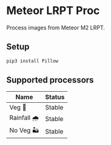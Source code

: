 # Meteor LRPT Proc
Process images from Meteor M2 LRPT.
## Setup
```bash
pip3 install Pillow
```

## Supported processors
|Name|Status|
|----|------|
|Veg        🌳| Stable|
|Rainfall   🌧| Stable|
|No Veg     🏜| Stable|
